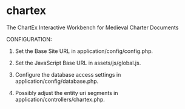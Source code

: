 chartex
=======

The ChartEx Interactive Workbench for Medieval Charter Documents

CONFIGURATION:

1. Set the Base Site URL in application/config/config.php.

2. Set the JavaScript Base URL in assets/js/global.js.

3. Configure the database access settings in application/config/database.php.

4. Possibly adjust the entity uri segments in application/controllers/chartex.php.
